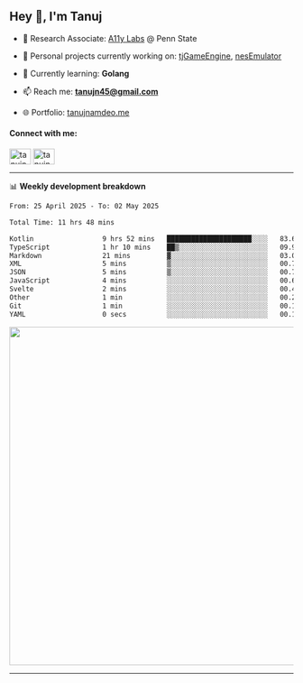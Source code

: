 <h2>Hey 👋, I'm Tanuj</h2>

- 🔬 Research Associate: [A11y Labs](https://a11y.ist.psu.edu/) @ Penn State 

- 🔭 Personal projects currently working on: [tjGameEngine](https://github.com/tanujn45/tjGameEngine), [nesEmulator](https://github.com/tanujn45/nesEmulator)

- 🌱 Currently learning: **Golang**

- 📫 Reach me: **tanujn45@gmail.com**

- 🌐 Portfolio: [tanujnamdeo.me](https://tanujnamdeo.me/)

<h4 align="left">Connect with me:</h4>
<p align="left">
<a href="https://twitter.com/tanujn45" target="blank"><img align="center" src="https://raw.githubusercontent.com/rahuldkjain/github-profile-readme-generator/master/src/images/icons/Social/twitter.svg" alt="tanujn45" height="28" width="38" /></a>
<a href="https://linkedin.com/in/tanujn45" target="blank"><img align="center" src="https://raw.githubusercontent.com/rahuldkjain/github-profile-readme-generator/master/src/images/icons/Social/linked-in-alt.svg" alt="tanujn45" height="28" width="38" /></a>
</p>

-------

📊 **Weekly development breakdown**
<!--START_SECTION:waka-->

```txt
From: 25 April 2025 - To: 02 May 2025

Total Time: 11 hrs 48 mins

Kotlin                 9 hrs 52 mins   █████████████████████░░░░   83.60 %
TypeScript             1 hr 10 mins    ██▒░░░░░░░░░░░░░░░░░░░░░░   09.91 %
Markdown               21 mins         ▓░░░░░░░░░░░░░░░░░░░░░░░░   03.08 %
XML                    5 mins          ▒░░░░░░░░░░░░░░░░░░░░░░░░   00.76 %
JSON                   5 mins          ▒░░░░░░░░░░░░░░░░░░░░░░░░   00.73 %
JavaScript             4 mins          ░░░░░░░░░░░░░░░░░░░░░░░░░   00.63 %
Svelte                 2 mins          ░░░░░░░░░░░░░░░░░░░░░░░░░   00.41 %
Other                  1 min           ░░░░░░░░░░░░░░░░░░░░░░░░░   00.24 %
Git                    1 min           ░░░░░░░░░░░░░░░░░░░░░░░░░   00.16 %
YAML                   0 secs          ░░░░░░░░░░░░░░░░░░░░░░░░░   00.13 %
```

<!--END_SECTION:waka-->

<img src="https://wakatime.com/share/@018e9abd-1aa4-4aa6-9db7-5ca3b999e810/4650b67a-98aa-46b4-b598-3d8a2451f0df.svg" width="600"/>

-------
